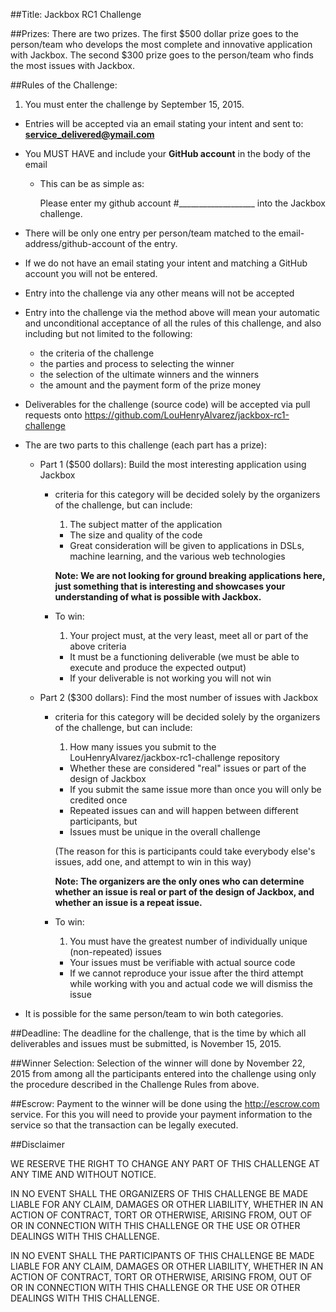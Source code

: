 ##Title: Jackbox RC1 Challenge

##Prizes:
There are two prizes.  The first $500 dollar prize goes to the person/team who develops the most complete and innovative application with Jackbox.  The second $300 prize goes to the person/team who finds the most issues with Jackbox.

##Rules of the Challenge:
1. You must enter the challenge by September 15, 2015.  
* Entries will be accepted via an email stating your intent and sent to:  **service_delivered@ymail.com**
* You MUST HAVE and include your __GitHub account__ in the body of the email
    * This can be as simple as:
        
        Please enter my github account #___________________ into the Jackbox challenge.
* There will be only one entry per person/team matched to the email-address/github-account of the entry.
* If we do not have an email stating your intent and matching a GitHub account you will not be entered.
* Entry into the challenge via any other means will not be accepted
* Entry into the challenge via the method above will mean your automatic and unconditional acceptance of all the rules of this challenge, and also including but not limited to the following:
  * the criteria of the challenge
  * the parties and process to selecting the winner
  * the selection of the ultimate winners and the winners
  * the amount and the payment form of the prize money
* Deliverables for the challenge (source code) will be accepted via pull requests onto https://github.com/LouHenryAlvarez/jackbox-rc1-challenge
* The are two parts to this challenge (each part has a prize):

  * Part 1 ($500 dollars): Build the most interesting application using Jackbox
      * criteria for this category will be decided solely by the organizers of the challenge, but can include:
          1. The subject matter of the application
          * The size and quality of the code
          * Great consideration will be given to applications in DSLs, machine learning, and the various web technologies
          
          **Note: We are not looking for ground breaking applications here, just something that is interesting and showcases your understanding of what is possible with Jackbox.**
          
      * To win:
          1. Your project must, at the very least, meet all or part of the above criteria
          * It must be a functioning deliverable (we must be able to execute and produce the expected output)
          * If your deliverable is not working you will not win
          
  * Part 2 ($300 dollars): Find the most number of issues with Jackbox
      * criteria for this category will be decided solely by the organizers of the challenge, but can include:
          1. How many issues you submit to the LouHenryAlvarez/jackbox-rc1-challenge repository
          * Whether these are considered "real" issues or part of the design of Jackbox
          * If you submit the same issue more than once you will only be credited once
          * Repeated issues can and will happen between different participants, but
          * Issues must be unique in the overall challenge 
          
          (The reason for this is participants could take everybody else's issues, add one, and attempt to win in this way)
          
          **Note: The organizers are the only ones who can determine whether an issue is real or part of the design of Jackbox, and whether an issue is a repeat issue.**
      * To win:
          1. You must have the greatest number of individually unique (non-repeated) issues
          * Your issues must be verifiable with actual source code
          * If we cannot reproduce your issue after the third attempt while working with you and actual code we will dismiss the issue  
                                                            
* It is possible for the same person/team to win both categories.

##Deadline:
The deadline for the challenge, that is the time by which all deliverables and issues must be submitted, is November 15, 2015.

##Winner Selection:
Selection of the winner will done by November 22, 2015 from among all the participants entered into the challenge using only the procedure described in the Challenge Rules from above.  

##Escrow:
Payment to the winner will be done using the http://escrow.com service.  For this you will need to provide your payment information to the service so that the transaction can be legally executed.

##Disclaimer

WE RESERVE THE RIGHT TO CHANGE ANY PART OF THIS CHALLENGE AT ANY TIME AND 
WITHOUT NOTICE.  

IN NO EVENT SHALL THE ORGANIZERS OF THIS CHALLENGE BE MADE
LIABLE FOR ANY CLAIM, DAMAGES OR OTHER LIABILITY, WHETHER IN AN ACTION
OF CONTRACT, TORT OR OTHERWISE, ARISING FROM, OUT OF OR IN CONNECTION
WITH THIS CHALLENGE OR THE USE OR OTHER DEALINGS WITH THIS CHALLENGE.

IN NO EVENT SHALL THE PARTICIPANTS OF THIS CHALLENGE BE MADE
LIABLE FOR ANY CLAIM, DAMAGES OR OTHER LIABILITY, WHETHER IN AN ACTION
OF CONTRACT, TORT OR OTHERWISE, ARISING FROM, OUT OF OR IN CONNECTION
WITH THIS CHALLENGE OR THE USE OR OTHER DEALINGS WITH THIS CHALLENGE.
